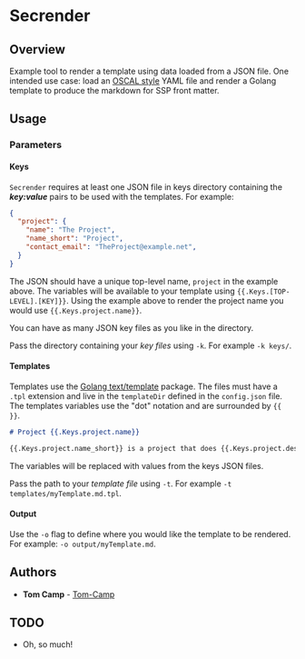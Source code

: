 # Secrender

## Overview

Example tool to render a template using data loaded from a JSON
file.  One intended use case: load an [OSCAL style](https://pages.nist.gov/OSCAL/documentation/schema/ssp/) YAML file and render
a Golang template to produce the markdown for SSP front matter.

## Usage

### Parameters

#### Keys

`Secrender` requires at least one JSON file in keys directory containing the ***key:value*** pairs to be used with the templates. For example:

```json
{
  "project": {
    "name": "The Project",
    "name_short": "Project",
    "contact_email": "TheProject@example.net",
  }
}
```

The JSON should have a unique top-level name, `project` in the example above. The variables will be available to your template using `{{.Keys.[TOP-LEVEL].[KEY]}}`. Using the example above to render the project name you would use `{{.Keys.project.name}}`.

You can have as many JSON key files as you like in the directory.

Pass the directory containing your _key files_ using `-k`. For example `-k keys/`.

#### Templates

Templates use the [Golang text/template](https://golang.org/pkg/text/template/) package. The files must have a `.tpl` extension and live in the `templateDir` defined in the `config.json` file. The templates variables use the "dot" notation and are surrounded by `{{ }}`.

```markdown
# Project {{.Keys.project.name}}

{{.Keys.project.name_short}} is a project that does {{.Keys.project.description}}
```

The variables will be replaced with values from the keys JSON files.

Pass the path to your _template file_ using `-t`. For example `-t templates/myTemplate.md.tpl`.

#### Output

Use the `-o` flag to define where you would like the template to be rendered. For example: `-o output/myTemplate.md`.

## Authors

* **Tom Camp** - [Tom-Camp](https://github.com/Tom-Camp)

## TODO

* Oh, so much!
